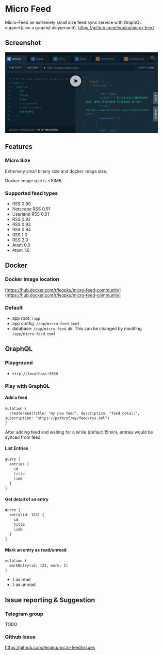 # Micro Feed

Micro-Feed an extremely small size feed sync service with GraphQL support(also a graphql playground). https://github.com/leopku/micro-feed

## Screenshot

![screenshot for micro-feed](https://raw.githubusercontent.com/leopku/micro-feed/master/968B077F-D710-4632-9AD6-A9FD4A7D4D29.jpg)

## Features

### Micro Size

Extremely small binary size and docker image size.

Docker image size is <10MB.

### Supported feed types

* RSS 0.90
* Netscape RSS 0.91
* Userland RSS 0.91
* RSS 0.92
* RSS 0.93
* RSS 0.94
* RSS 1.0
* RSS 2.0
* Atom 0.3
* Atom 1.0

## Docker

### Docker image location

[https://hub.docker.com/r/leopku/micro-feed-community](https://hub.docker.com/r/leopku/micro-feed-community)

### Default

* app root: `/app`
* app config: `/app/micro-feed.toml`
* database: `/app/micro-feed.db`. This can be changed by modifing `/app/micro-feed.toml`

## GraphQL

### Playground

* `http://localhost:9300`

### Play with GraphQL 

#### Add a feed

```
mutation {
  createFeed(title: "my new feed", description: "feed detail", subscription: "https://path/of/my/feed/rss.xml")
}
```

After adding feed and waiting for a while (default 15min), entries would be synced from feed.

#### List Entries

```
query {
  entries {
    id
    title
    link
  }
}
```

#### Get detail of an entry

```
query {
  entry(id: 123) {
    id
    title
    link
  }
}
```

#### Mark an entry as read/unread

```
mutation {
  markEntry(id: 123, mark: 1)
}
```

* `1` as read
* `2` as unread

## Issue reporting & Suggestion

### Telegram group

TODO

### Github Issue

https://github.com/leopku/micro-feed/issues
